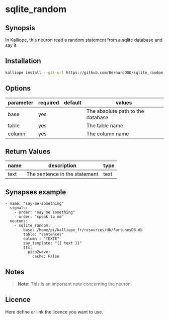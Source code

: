 
# sqlite_random

## Synopsis

In Kalliope, this neuron read a random statement from a sqlite database and say it.

## Installation
```bash
kalliope install --git-url https://github.com/BernardOOO/sqlite_random.git
```

## Options


| parameter        | required | default                       | values                           |
|------------------|----------|-------------------------------|-----------------------------------|
| base | yes      |                               |The absolute path to the database |
| table | yes       |                               | The table name |
| column | yes      |  |     The column name                              |


## Return Values

| name      | description                        | type       |
|-----------|------------------------------------|------------|
| text | The sentence in the statement | text |


## Synapses example
    
```
- name: "say-me-something"
  signals:
    - order: "say me something"
    - order: "speak to me"
  neurons:
    - sqlite_random:
        base: /home/pi/kalliope_fr/resources/db/FortunesDB.db
        table: "sentences"
        column : "TEXTE"
        say_template: "{{ text }}"
        tts:
          pico2wave:
            cache: False

```

## Notes

> **Note:** This is an important note concerning the neuron

## Licence

Here define or link the licence you want to use.
